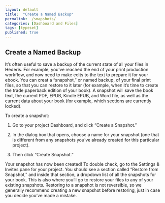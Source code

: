 ```yaml
---
layout: default
title:  "Create a Named Backup"
permalink:  /snapshots/
categories: [Dashboard and Files]
tags: [typeset]
published: true
---
```


<section data-type="chapter" class="hsecchapter" data-hederis-type="hsecchapter" id="snapshots" data-pi-attrs="id:snapshots; data-tags: typeset;" role="doc-chapter" data-tags="typeset" data-author-name=" " data-book-title=" " title="Create a Named Backup"><h1 data-hederis-type="hblkchaptitle" class="hblkchaptitle" id="p0ct8FnnW">Create a Named Backup</h1><p class="hblkp" data-hederis-type="hblkp" id="pjjJJ27FN">It&#8217;s often useful to save a backup of the current state of all your files in Hederis. For example, you&#8217;ve reached the end of your print production workflow, and now need to make edits to the text to prepare it for your ebook. You can creat a &#8220;snapshot,&#8221; or named backup, of your final print files, so that you can restore to it later (for example, when it&#8217;s time to create the trade paperback edition of your book). A snapshot will save the book text, the current PDF, EPUB, Kindle EPUB, and Word file, as well as the current data about your book (for example, which sections are currently locked). </p><p class="hblkp" data-hederis-type="hblkp" id="pVIUDlrw7">To create a snapshot:</p><ol class="hwprnumlist" data-hederis-type="hwprnumlist" id="poFIWkUev"><li class="hblkoli" data-hederis-type="hblkoli" id="liuRfKMtWQ"><p class="hblkoli" data-hederis-type="hblklip" id="pH8tp1lUL">Go to your project Dashboard, and click &#8220;Create a Snapshot.&#8221;</p></li><li class="hblkoli" data-hederis-type="hblkoli" id="limBVfAfKt"><p class="hblkoli" data-hederis-type="hblklip" id="pCiyU9jIj">In the dialog box that opens, choose a name for your snapshot (one that is different from any snapshots you&#8217;ve already created for this particular project). </p></li><li class="hblkoli" data-hederis-type="hblkoli" id="liTkuy5UqG"><p class="hblkoli" data-hederis-type="hblklip" id="pl2fbNoE4">Then click &#8220;Create Snapshot.&#8221;</p></li></ol><p class="hblkp" data-hederis-type="hblkp" id="p4db4jfSu">Your snapshot has now been created! To double check, go to the Settings &amp; Invites pane for your project. You should see a section called &#8220;Restore from Snapshot,&#8221; and inside that section, a dropdown list of all the snapshots for your book. This is also where you&#8217;ll go to restore your files to any of your existing snapshots. Restoring to a snapshot is not reversible, so we generally recommend creating a new snapshot before restoring, just in case you decide you&#8217;ve made a mistake.</p></section>